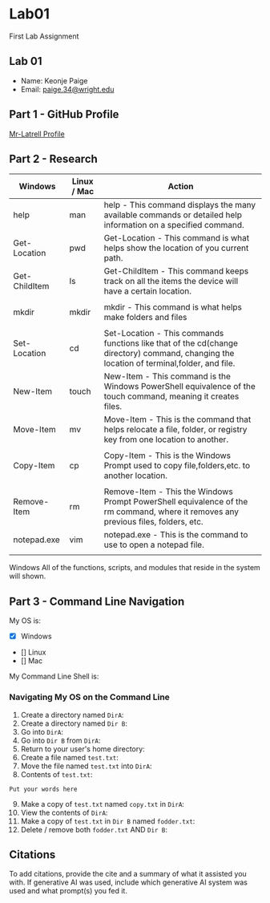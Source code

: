 # Lab01
First Lab Assignment

## Lab 01

- Name: Keonje Paige
- Email: paige.34@wright.edu

## Part 1 - GitHub Profile
[Mr-Latrell Profile](https://github.com/Mr-Latrell)

## Part 2 - Research

| Windows | Linux / Mac | Action |
| ---     | ---         | ---    |
| help    | man         |help - This command displays the many available commands or detailed help information on a specified command.               |
| Get-Location| pwd    |Get-Location - This command is what helps show the location of you current path.|
| Get-ChildItem | ls    |Get-ChildItem - This command keeps track on all the items the device will have a certain location.
        |
mkdir   | mkdir       |mkdir - This command is what helps make folders and files
        |
| Set-Location | cd     |Set-Location - This commands functions like that of the cd(change directory) command, changing the location of terminal,folder, and file.        |
| New-Item | touch      |New-Item - This command is the Windows PowerShell equivalence of the touch command, meaning it creates files. |
| Move-Item | mv        |Move-Item - This is the command that helps relocate a file, folder, or registry key from one location to another.
      |
| Copy-Item | cp        |Copy-Item - This is the Windows Prompt used to copy file,folders,etc. to another location.
        |
| Remove-Item | rm      |Remove-Item - This the Windows Prompt PowerShell equivalence of the rm command, where it removes any previous files, folders, etc.        |
| notepad.exe | vim     |notepad.exe - This is the command to use to open a notepad file.
        |

Windows
All of the functions, scripts, and modules that reside in the system will shown.


## Part 3 - Command Line Navigation

My OS is:
- [x] Windows
- [] Linux
- [] Mac

My Command Line Shell is: 

### Navigating My OS on the Command Line

1. Create a directory named `DirA`:
2. Create a directory named `Dir B`:
3. Go into `DirA`:
4. Go into `Dir B` from `DirA`:
5. Return to your user's home directory:
6. Create a file named `test.txt`:
7. Move the file named `test.txt` into `DirA`:
8. Contents of `test.txt`:
```
Put your words here
```
9. Make a copy of `test.txt` named `copy.txt` in `DirA`:
10. View the contents of `DirA`: 
11. Make a copy of `test.txt` in `Dir B` named `fodder.txt`:
12. Delete / remove both `fodder.txt` AND `Dir B`:

## Citations

To add citations, provide the cite and a summary of what it assisted you with.  If generative AI was used, include which generative AI system was used and what prompt(s) you fed it.



